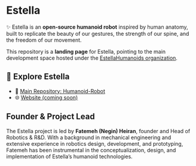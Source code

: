 # Estella  

✨ Estella is an **open-source humanoid robot** inspired by human anatomy, built to replicate the beauty of our gestures, the strength of our spine, and the freedom of our movement.  

This repository is a **landing page** for Estella, pointing to the main development space hosted under the [EstellaHumanoids organization](https://github.com/EstellaHumanoids/Humanoid-Robot).  

## 🚀 Explore Estella
- 🔗 [Main Repository: Humanoid-Robot](https://github.com/EstellaHumanoids/Humanoid-Robot)  
- 🌐 [Website (coming soon)](http://estella-humanoid.org)  

## Founder & Project Lead

The Estella project is led by **Fatemeh (Negin) Heiran**, founder and Head of Robotics & R&D. With a background in mechanical engineering and extensive experience in robotics design, development, and prototyping, Fatemeh has been instrumental in the conceptualization, design, and implementation of Estella’s humanoid technologies. 
